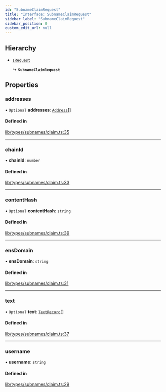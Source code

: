 ```yaml
---
id: "SubnameClaimRequest"
title: "Interface: SubnameClaimRequest"
sidebar_label: "SubnameClaimRequest"
sidebar_position: 0
custom_edit_url: null
---
```


## Hierarchy

- [`IRequest`](IRequest.md)

  ↳ **`SubnameClaimRequest`**

## Properties

### addresses

• `Optional` **addresses**: [`Address`](Address.md)[]

#### Defined in

[lib/types/subnames/claim.ts:35](https://github.com/JustaName-id/JustaName-sdk/blob/11f6578/packages/@justaname.id/sdk/src/lib/types/subnames/claim.ts#L35)

___

### chainId

• **chainId**: `number`

#### Defined in

[lib/types/subnames/claim.ts:33](https://github.com/JustaName-id/JustaName-sdk/blob/11f6578/packages/@justaname.id/sdk/src/lib/types/subnames/claim.ts#L33)

___

### contentHash

• `Optional` **contentHash**: `string`

#### Defined in

[lib/types/subnames/claim.ts:39](https://github.com/JustaName-id/JustaName-sdk/blob/11f6578/packages/@justaname.id/sdk/src/lib/types/subnames/claim.ts#L39)

___

### ensDomain

• **ensDomain**: `string`

#### Defined in

[lib/types/subnames/claim.ts:31](https://github.com/JustaName-id/JustaName-sdk/blob/11f6578/packages/@justaname.id/sdk/src/lib/types/subnames/claim.ts#L31)

___

### text

• `Optional` **text**: [`TextRecord`](TextRecord.md)[]

#### Defined in

[lib/types/subnames/claim.ts:37](https://github.com/JustaName-id/JustaName-sdk/blob/11f6578/packages/@justaname.id/sdk/src/lib/types/subnames/claim.ts#L37)

___

### username

• **username**: `string`

#### Defined in

[lib/types/subnames/claim.ts:29](https://github.com/JustaName-id/JustaName-sdk/blob/11f6578/packages/@justaname.id/sdk/src/lib/types/subnames/claim.ts#L29)
